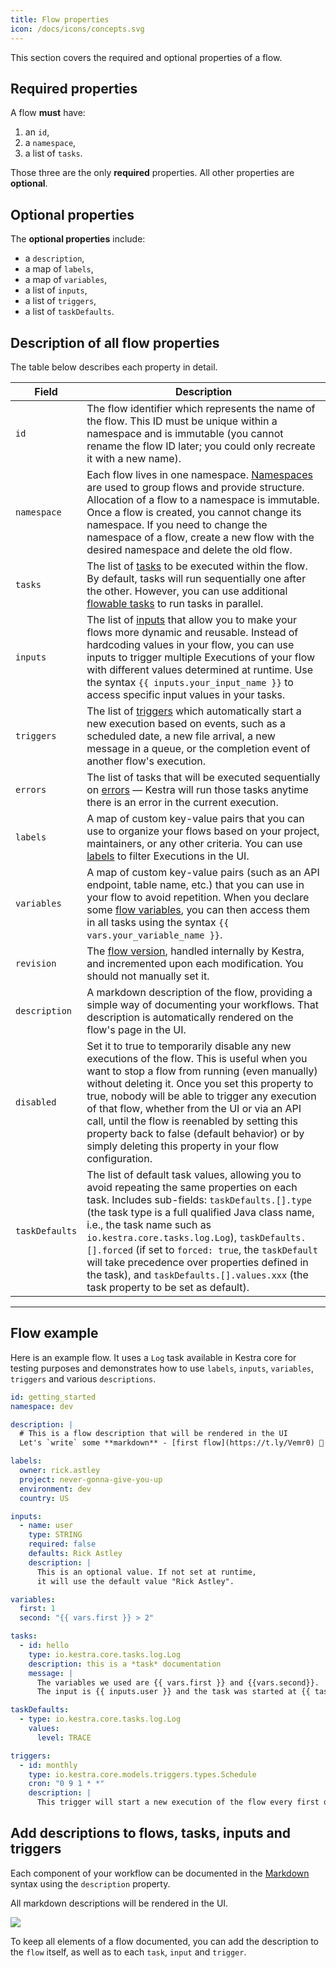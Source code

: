 ```yaml
---
title: Flow properties
icon: /docs/icons/concepts.svg
---
```


This section covers the required and optional properties of a flow.

## Required properties

A flow **must** have:

1. an `id`,
2. a `namespace`,
3. a list of `tasks`.

Those three are the only **required** properties. All other properties are **optional**.

## Optional properties

The **optional properties** include:

- a `description`,
- a map of `labels`,
- a map of `variables`,
- a list of `inputs`,
- a list of `triggers`,
- a list of `taskDefaults`.

## Description of all flow properties

The table below describes each property in detail.


| Field            | Description                                                                                                                                                                                                                                                                                                                                                                                                                                                                 |
|------------------|-----------------------------------------------------------------------------------------------------------------------------------------------------------------------------------------------------------------------------------------------------------------------------------------------------------------------------------------------------------------------------------------------------------------------------------------------------------------------------|
| `id`             | The flow identifier which represents the name of the flow. This ID must be unique within a namespace and is immutable (you cannot rename the flow ID later; you could only recreate it with a new name).                                                                                                                                                                                                                                                                    |
| `namespace`      | Each flow lives in one namespace. [Namespaces](namespace.md) are used to group flows and provide structure. Allocation of a flow to a namespace is immutable. Once a flow is created, you cannot change its namespace. If you need to change the namespace of a flow, create a new flow with the desired namespace and delete the old flow.                                                                                                                                 |
| `tasks`          | The list of [tasks](tasks.md) to be executed within the flow. By default, tasks will run sequentially one after the other. However, you can use additional [flowable tasks](https://kestra.io/docs/tutorial/flowable) to run tasks in parallel.                                                                                                                                                                                                                             |
| `inputs`         | The list of [inputs](inputs) that allow you to make your flows more dynamic and reusable. Instead of hardcoding values in your flow, you can use inputs to trigger multiple Executions of your flow with different values determined at runtime. Use the syntax `{{ inputs.your_input_name }}` to access specific input values in your tasks.                                                                                                                               |
| `triggers`       | The list of [triggers](05.triggers/index.md) which automatically start a new execution based on events, such as a scheduled date, a new file arrival, a new message in a queue, or the completion event of another flow's execution.                                                                                                                                                                                                                                           |
| `errors`         | The list of tasks that will be executed sequentially on [errors](errors.md) — Kestra will run those tasks anytime there is an error in the current execution.                                                                                                                                                                                                                                                                                                               |
| `labels`         | A map of custom key-value pairs that you can use to organize your flows based on your project, maintainers, or any other criteria. You can use [labels](labels.md) to filter Executions in the UI.                                                                                                                                                                                                                                                                          |
| `variables`      | A map of custom key-value pairs (such as an API endpoint, table name, etc.) that you can use in your flow to avoid repetition. When you declare some [flow variables](variables.md), you can then access them in all tasks using the syntax `{{ vars.your_variable_name }}`.                                                                                                                                                                                                |
| `revision`       | The [flow version](revision.md), handled internally by Kestra, and incremented upon each modification. You should not manually set it.                                                                                                                                                                                                                                                                                                                                      |
| `description`    | A markdown description of the flow, providing a simple way of documenting your workflows. That description is automatically rendered on the flow's page in the UI.                                                                                                                                                                                                                                                                                                          |
| `disabled`       | Set it to true to temporarily disable any new executions of the flow. This is useful when you want to stop a flow from running (even manually) without deleting it. Once you set this property to true, nobody will be able to trigger any execution of that flow, whether from the UI or via an API call, until the flow is reenabled by setting this property back to false (default behavior) or by simply deleting this property in your flow configuration.            |
| `taskDefaults`   | The list of default task values, allowing you to avoid repeating the same properties on each task. Includes sub-fields: `taskDefaults.[].type` (the task type is a full qualified Java class name, i.e., the task name such as `io.kestra.core.tasks.log.Log`), `taskDefaults.[].forced` (if set to `forced: true`, the `taskDefault` will take precedence over properties defined in the task), and `taskDefaults.[].values.xxx` (the task property to be set as default). |

---

## Flow example

Here is an example flow. It uses a `Log` task available in Kestra core for testing purposes and demonstrates how to use `labels`, `inputs`, `variables`, `triggers` and various `descriptions`.

```yaml
id: getting_started
namespace: dev

description: |
  # This is a flow description that will be rendered in the UI
  Let's `write` some **markdown** - [first flow](https://t.ly/Vemr0) 🚀

labels:
  owner: rick.astley
  project: never-gonna-give-you-up
  environment: dev
  country: US

inputs:
  - name: user
    type: STRING
    required: false
    defaults: Rick Astley
    description: |
      This is an optional value. If not set at runtime,
      it will use the default value "Rick Astley".

variables:
  first: 1
  second: "{{ vars.first }} > 2"

tasks:
  - id: hello
    type: io.kestra.core.tasks.log.Log
    description: this is a *task* documentation
    message: |
      The variables we used are {{ vars.first }} and {{vars.second}}.
      The input is {{ inputs.user }} and the task was started at {{ taskrun.startDate }} from flow {{ flow.id }}.

taskDefaults:
  - type: io.kestra.core.tasks.log.Log
    values:
      level: TRACE

triggers:
  - id: monthly
    type: io.kestra.core.models.triggers.types.Schedule
    cron: "0 9 1 * *"
    description: |
      This trigger will start a new execution of the flow every first day of the month at 9am. It will use the default values defined in the taskDefaults section, as well as the default input values.
```

## Add descriptions to flows, tasks, inputs and triggers

Each component of your workflow can be documented in the [Markdown](https://en.wikipedia.org/wiki/Markdown) syntax using the `description` property.

All markdown descriptions will be rendered in the UI.

![](https://s3.us-west-2.amazonaws.com/content.podia.com/h34v7ivitlv6j1mq2mvfpg4rojeq)

To keep all elements of a flow documented, you can add the description to the `flow` itself, as well as to each `task`, `input` and `trigger`.
